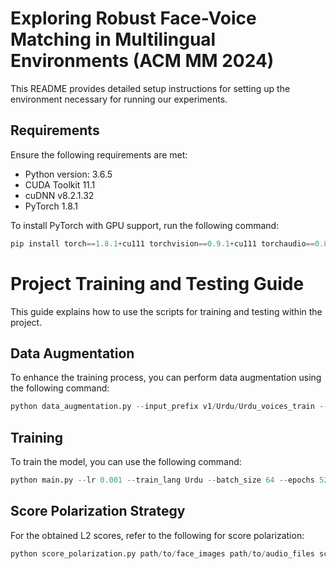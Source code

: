 # Exploring Robust Face-Voice Matching in Multilingual Environments (ACM MM 2024)

This README provides detailed setup instructions for setting up the environment necessary for running our experiments.

## Requirements

Ensure the following requirements are met:

- Python version: 3.6.5
- CUDA Toolkit 11.1
- cuDNN v8.2.1.32
- PyTorch 1.8.1

To install PyTorch with GPU support, run the following command:

```python
pip install torch==1.8.1+cu111 torchvision==0.9.1+cu111 torchaudio==0.8.1 -f https://download.pytorch.org/whl/torch_stable.html
```
# Project Training and Testing Guide

This guide explains how to use the scripts for training and testing within the project.

## Data Augmentation

To enhance the training process, you can perform data augmentation using the following command:

```python
python data_augmentation.py --input_prefix v1/Urdu/Urdu_voices_train --output_prefix v1/Urdu/Urdu_voices_train_filtered_6 --factor 6
```

## Training

To train the model, you can use the following command:

```python
python main.py --lr 0.001 --train_lang Urdu --batch_size 64 --epochs 52 --fusion gated --pretrained_fop_path /path/to/Urdu_checkpoint.pth.tar
```
## Score Polarization Strategy

For the obtained L2 scores, refer to the following for score polarization:

```python
python score_polarization.py path/to/face_images path/to/audio_files score_folder1 score_folder2
```
